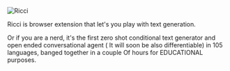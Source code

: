 ![Ricci](https://github.com/djurkis/ricci/blob/main/logo/ricci.png?raw=true)

Ricci is browser extension that let's you play with text generation.

Or if you are a nerd, it's the first zero shot conditional text generator
 and open ended conversational agent ( It will soon be also differentiable) in 105 languages, banged together in a couple
Of hours for EDUCATIONAL purposes.

